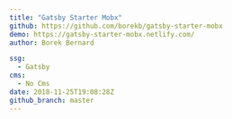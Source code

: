 ```yaml
---
title: "Gatsby Starter Mobx"
github: https://github.com/borekb/gatsby-starter-mobx
demo: https://gatsby-starter-mobx.netlify.com/
author: Borek Bernard

ssg:
  - Gatsby
cms:
  - No Cms
date: 2018-11-25T19:08:28Z
github_branch: master
---
```

